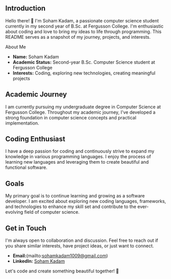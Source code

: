 ## Introduction
Hello there! 👋 I'm Soham Kadam, a passionate computer science student currently in my second year of B.Sc. at Fergusson College. I'm enthusiastic about coding and love to bring my ideas to life through programming. This README serves as a snapshot of my journey, projects, and interests.

About Me
- **Name:** Soham Kadam
- **Academic Status:** Second-year B.Sc. Computer Science student at Fergusson College
- **Interests:** Coding, exploring new technologies, creating meaningful projects

## Academic Journey
I am currently pursuing my undergraduate degree in Computer Science at Fergusson College. Throughout my academic journey, I've developed a strong foundation in computer science concepts and practical implementation.

## Coding Enthusiast
I have a deep passion for coding and continuously strive to expand my knowledge in various programming languages. I enjoy the process of learning new languages and leveraging them to create beautiful and functional software.

## Goals
My primary goal is to continue learning and growing as a software developer. I am excited about exploring new coding languages, frameworks, and technologies to enhance my skill set and contribute to the ever-evolving field of computer science.

## Get in Touch
I'm always open to collaboration and discussion. Feel free to reach out if you share similar interests, have project ideas, or just want to connect.

- **Email:**(mailto:sohamkadam1009@gmail.com)
- **LinkedIn:** [Soham Kadam](linkedin.com/in/soham-kadam-8579102aa)

Let's code and create something beautiful together! 🚀
